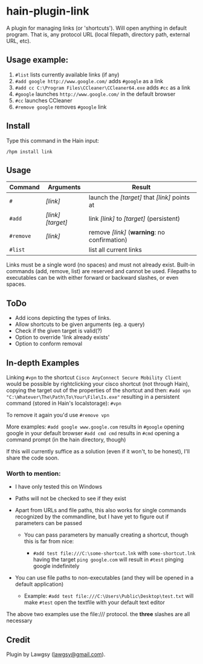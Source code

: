 # hain-plugin-link

A plugin for managing links (or 'shortcuts'). Will open anything in default program. That is, any protocol URL (local filepath, directory path, external URL, etc).

## Usage example:

1. `#list` lists currently available links (if any)
2. `#add google http://www.google.com/` adds `#google` as a link
3. `#add cc C:\Program Files\CCleaner\CCleaner64.exe` adds `#cc` as a link
4. `#google` launches `http://www.google.com/` in the default browser
5. `#cc` launches CCleaner
6. `#remove google` removes `#google` link

## Install

Type this command in the Hain input:

```
/hpm install link
```

## Usage

Command   | Arguments           | Result
--------- | ------------------- | ----------------------------------------------
`#`       | _[link]_            | launch the _[target]_ that _[link]_ points at
`#add`    | _[link]_ _[target]_ | link _[link]_ to _[target]_ (persistent)
`#remove` | _[link]_            | remove _[link]_ (**warning**: no confirmation)
`#list`   |                     | list all current links

Links must be a single word (no spaces) and must not already exist. Built-in commands (add, remove, list) are reserved and cannot be used. Filepaths to executables can be with either forward or backward slashes, or even spaces.

## ToDo

- Add icons depicting the types of links.
- Allow shortcuts to be given arguments (eg. a query)
- Check if the given target is valid(?)
- Option to override 'link already exists'
- Option to conform removal

## In-depth Examples

Linking `#vpn` to the shortcut `Cisco AnyConnect Secure Mobility Client` would be possible by rightclicking your cisco shortcut (not through Hain), copying the target out of the properties of the shortcut and then: `#add vpn "C:\Whatever\The\Path\To\Your\File\Is.exe"` resulting in a persistent command (stored in Hain's localstorage): `#vpn`

To remove it again you'd use `#remove vpn`

More examples: `#add google www.google.com` results in `#google` opening google in your default browser `#add cmd cmd` results in `#cmd` opening a command prompt (in the hain directory, though)

If this will currently suffice as a solution (even if it won't, to be honest), I'll share the code soon.

### Worth to mention:

- I have only tested this on Windows
- Paths will not be checked to see if they exist
- Apart from URLs and file paths, this also works for single commands recognized by the commandline, but I have yet to figure out if parameters can be passed

  - You can pass parameters by manually creating a shortcut, though this is far from nice:

    - `#add test file:///C:\some-shortcut.lnk` with `some-shortcut.lnk` having the target `ping google.com` will result in `#test` pinging google indefinitely

- You can use file paths to non-executables (and they will be opened in a default application)

  - Example: `#add test file:///C:\Users\Public\Desktop\test.txt` will make `#test` open the textfile with your default text editor

The above two examples use the file:/// protocol. the **three** slashes are all necessary

## Credit

Plugin by Lawgsy ([lawgsy@gmail.com](mailto:lawgsy@gmail.com)).
